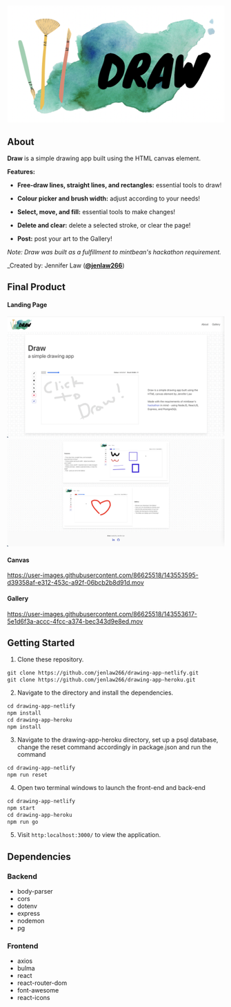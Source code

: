 ![Draw](https://github.com/jenlaw266/drawing-app-netlify/blob/master/src/components/draw-logo.png)

## About

**Draw** is a simple drawing app built using the HTML canvas element.

**Features:**

- **Free-draw lines, straight lines, and rectangles:** essential tools to draw!

- **Colour picker and brush width:** adjust according to your needs!

- **Select, move, and fill:** essential tools to make changes!

- **Delete and clear:** delete a selected stroke, or clear the page!

- **Post:** post your art to the Gallery!

_Note: Draw was built as a fulfillment to mintbean's hackathon requirement._

\_Created by: Jennifer Law ([**@jenlaw266**](https://github.com/jenlaw266))

## Final Product

#### Landing Page

![Home](https://github.com/jenlaw266/drawing-app-netlify/blob/master/Home1.png)
![Home](https://github.com/jenlaw266/drawing-app-netlify/blob/master/Home2.png)

#### Canvas

https://user-images.githubusercontent.com/86625518/143553595-d39358af-e312-453c-a92f-06bcb2b8d91d.mov

#### Gallery

https://user-images.githubusercontent.com/86625518/143553617-5e1d6f3a-accc-4fcc-a374-bec343d9e8ed.mov

## Getting Started

1. Clone these
   repository.

```
git clone https://github.com/jenlaw266/drawing-app-netlify.git
git clone https://github.com/jenlaw266/drawing-app-heroku.git
```

2. Navigate to the directory and install the dependencies.

```
cd drawing-app-netlify
npm install
cd drawing-app-heroku
npm install
```

3. Navigate to the drawing-app-heroku directory, set up a psql database, change the reset command accordingly in package.json and run the command

```
cd drawing-app-netlify
npm run reset
```

4. Open two terminal windows to launch the front-end and back-end

```
cd drawing-app-netlify
npm start
cd drawing-app-heroku
npm run go

```

5. Visit `http:localhost:3000/` to view the application.

## Dependencies

### Backend

- body-parser
- cors
- dotenv
- express
- nodemon
- pg

### Frontend

- axios
- bulma
- react
- react-router-dom
- font-awesome
- react-icons
